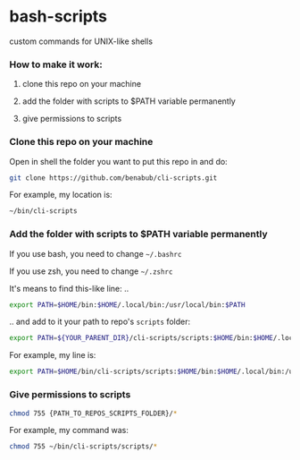 # bash-scripts
custom commands for UNIX-like shells

### How to make it work:

1. clone this repo on your machine

2. add the folder with scripts to $PATH variable permanently

3. give permissions to scripts

### Clone this repo on your machine

Open in shell the folder you want to put this repo in and do:

```bash
git clone https://github.com/benabub/cli-scripts.git
```

For example, my location is:

```bash
~/bin/cli-scripts
```

### Add the folder with scripts to $PATH variable permanently

If you use bash, you need to change `~/.bashrc`

If you use zsh, you need to change `~/.zshrc`

It's means to find this-like line: ..

```bash
export PATH=$HOME/bin:$HOME/.local/bin:/usr/local/bin:$PATH
```

.. and add to it your path to repo's `scripts` folder:

```bash
export PATH=${YOUR_PARENT_DIR}/cli-scripts/scripts:$HOME/bin:$HOME/.local/bin:/usr/local/bin:$PATH
```

For example, my line is:

```bash
export PATH=$HOME/bin/cli-scripts/scripts:$HOME/bin:$HOME/.local/bin:/usr/local/bin:$PATH
```

### Give permissions to scripts

```bash
chmod 755 {PATH_TO_REPOS_SCRIPTS_FOLDER}/*
```

For example, my command was:

```bash
chmod 755 ~/bin/cli-scripts/scripts/*
```
